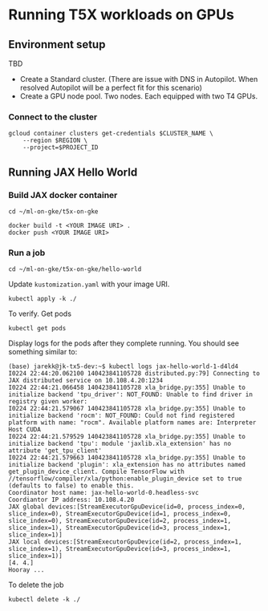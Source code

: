 # Running T5X workloads on GPUs

## Environment setup

TBD

- Create a Standard cluster. (There are issue with DNS in Autopilot. When resolved Autopilot will be a perfect fit for this scenario)
- Create a GPU node pool. Two nodes. Each equipped with two T4 GPUs.


### Connect to the cluster

```
gcloud container clusters get-credentials $CLUSTER_NAME \
    --region $REGION \
    --project=$PROJECT_ID
```


## Running JAX Hello World


### Build JAX docker container

```
cd ~/ml-on-gke/t5x-on-gke

docker build -t <YOUR IMAGE URI> .
docker push <YOUR IMAGE URI> 
```

### Run a job

```
cd ~/ml-on-gke/t5x-on-gke/hello-world
```

Update `kustomization.yaml` with your image URI.

```
kubectl apply -k ./
```

To verify. Get pods

```
kubectl get pods
```

Display logs for the pods after they complete running. You should see something similar to:

```
(base) jarekk@jk-tx5-dev:~$ kubectl logs jax-hello-world-1-d4ld4
I0224 22:44:20.062100 140423841105728 distributed.py:79] Connecting to JAX distributed service on 10.108.4.20:1234
I0224 22:44:21.066458 140423841105728 xla_bridge.py:355] Unable to initialize backend 'tpu_driver': NOT_FOUND: Unable to find driver in registry given worker: 
I0224 22:44:21.579067 140423841105728 xla_bridge.py:355] Unable to initialize backend 'rocm': NOT_FOUND: Could not find registered platform with name: "rocm". Available platform names are: Interpreter Host CUDA
I0224 22:44:21.579529 140423841105728 xla_bridge.py:355] Unable to initialize backend 'tpu': module 'jaxlib.xla_extension' has no attribute 'get_tpu_client'
I0224 22:44:21.579663 140423841105728 xla_bridge.py:355] Unable to initialize backend 'plugin': xla_extension has no attributes named get_plugin_device_client. Compile TensorFlow with //tensorflow/compiler/xla/python:enable_plugin_device set to true (defaults to false) to enable this.
Coordinator host name: jax-hello-world-0.headless-svc
Coordiantor IP address: 10.108.4.20
JAX global devices:[StreamExecutorGpuDevice(id=0, process_index=0, slice_index=0), StreamExecutorGpuDevice(id=1, process_index=0, slice_index=0), StreamExecutorGpuDevice(id=2, process_index=1, slice_index=1), StreamExecutorGpuDevice(id=3, process_index=1, slice_index=1)]
JAX local devices:[StreamExecutorGpuDevice(id=2, process_index=1, slice_index=1), StreamExecutorGpuDevice(id=3, process_index=1, slice_index=1)]
[4. 4.]
Hooray ...
```


To delete the job

```
kubectl delete -k ./
```
